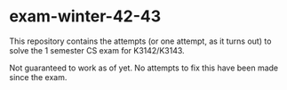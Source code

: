 # exam-winter-42-43
This repository contains the attempts (or one attempt, as it turns out) to solve the 1 semester CS exam for K3142/K3143.

Not guaranteed to work as of yet. No attempts to fix this have been made since the exam.